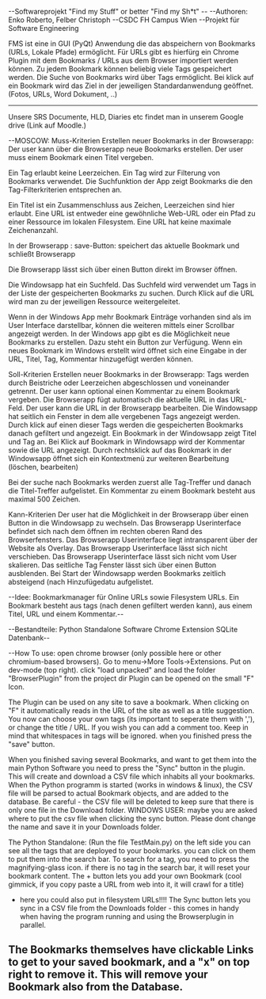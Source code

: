 --Softwareprojekt "Find my Stuff" or better "Find my Sh*t" --
--Authoren: Enko Roberto, Felber Christoph
--CSDC FH Campus Wien
--Projekt für Software Engineering

FMS ist eine in GUI (PyQt) Anwendung die das abspeichern von Bookmarks (URLs, Lokale Pfade) ermöglicht.
Für URLs gibt es hierfürg ein Chrome Plugin mit dem Bookmarks / URLs aus dem Browser importiert werden können.
Zu jedem Bookmark können beliebig viele Tags gespeichert werden.
Die Suche von Bookmarks wird über Tags ermöglicht.
Bei klick auf ein Bookmark wird das Ziel in der jeweiligen Standardanwendung geöffnet. (Fotos, URLs, Word Dokument, ..)



----------------------------------------------------------------------------------------------------

Unsere SRS Documente, HLD, Diaries etc findet man in unserem Google drive (Link auf Moodle.)

--MOSCOW:
Muss-Kriterien
Erstellen neuer Bookmarks in der Browserapp:
Der user kann über die Browserapp neue Bookmarks erstellen.
Der user muss einem Bookmark einen Titel vergeben.


Ein Tag erlaubt keine Leerzeichen.
Ein Tag wird zur Filterung von Bookmarks verwendet.
Die Suchfunktion der App zeigt Bookmarks die den Tag-Filterkriterien entsprechen an.

Ein Titel ist ein Zusammenschluss aus Zeichen, Leerzeichen sind hier erlaubt.
Eine URL ist entweder eine gewöhnliche Web-URL oder ein Pfad zu einer Ressource im lokalen Filesystem.
Eine URL hat keine maximale Zeichenanzahl.

In der Browserapp :
	save-Button: speichert das aktuelle Bookmark
	und schließt Browserapp


Die Browserapp lässt sich über einen Button direkt im Browser öffnen.


Die Windowsapp hat ein Suchfeld.
Das Suchfeld wird verwendet um Tags in der Liste der gespeicherten Bookmarks zu suchen.
	Durch Klick auf die URL wird man zu der jeweiligen Ressource weitergeleitet.

Wenn in der Windows App mehr Bookmark Einträge vorhanden sind als im User Interface darstellbar, können die weiteren mittels einer Scrollbar angezeigt werden.
In der Windows app gibt es die Möglichkeit neue Bookmarks zu erstellen.
	Dazu steht ein Button zur Verfügung.
Wenn ein neues Bookmark im Windows erstellt wird öffnet sich eine Eingabe in der URL, Titel, Tag, Kommentar hinzugefügt werden können.

Soll-Kriterien
Erstellen neuer Bookmarks in der Browserapp:
Tags werden durch Beistriche oder Leerzeichen abgeschlossen und voneinander getrennt.
Der user kann optional einen Kommentar zu einem Bookmark vergeben.
Die Browserapp fügt automatisch die aktuelle URL in das URL-Feld.
Der user kann die URL in der Browserapp bearbeiten.
Die Windowsapp hat seitlich ein Fenster in dem alle vergebenen Tags angezeigt werden.
Durch klick auf einen dieser Tags werden die gespeicherten Bookmarks danach gefiltert und angezeigt.
Ein Bookmark in der Windowsapp zeigt Titel und Tag an.
	Bei Klick auf Bookmark in Windowsapp wird der Kommentar sowie die URL angezeigt.
Durch rechtsklick auf das Bookmark in der Windowsapp öffnet sich ein Kontextmenü zur weiteren Bearbeitung (löschen, bearbeiten)


Bei der suche nach Bookmarks werden zuerst alle Tag-Treffer und danach die Titel-Treffer aufgelistet.
Ein Kommentar zu einem Bookmark besteht aus maximal 500 Zeichen.

Kann-Kriterien
Der user hat die Möglichkeit in der Browserapp über einen Button in die Windowsapp zu wechseln.
Das Browserapp Userinterface befindet sich nach dem öffnen im rechten oberen Rand des Browserfensters.
Das Browserapp Userinterface liegt intransparent über der Website als Overlay.
Das Browserapp Userinterface lässt sich nicht verschieben.
Das Browserapp Userinterface lässt sich nicht vom User skalieren.
Das seitliche Tag Fenster lässt sich über einen Button ausblenden.
Bei Start der Windowsapp werden Bookmarks zeitlich absteigend (nach Hinzufügedatu aufgelistet.





--Idee:
Bookmarkmanager für Online URLs sowie Filesystem URLs.
Ein Bookmark besteht aus tags (nach denen gefiltert werden kann),
aus einem Titel, URL und einem Kommentar.--

--Bestandteile:
Python Standalone Software
Chrome Extension
SQLite Datenbank--

--How To use:
open chrome browser (only possible here or other chromium-based browsers).
Go to menu->More Tools->Extensions.
Put on dev-mode (top right).
click "load unpacked" and load the folder "BrowserPlugin" from the project dir
Plugin can be opened on the small "F" Icon.

The Plugin can be used on any site to save a bookmark. When clicking on "F"
it automatically reads in the URL of the site as well as a title suggestion.
You now can choose your own tags (its important to seperate them with ','),
or change the title / URL. If you wish you can add a comment too.
Keep in mind that whitespaces in tags will be ignored.
when you finished press the "save" button.

When you finished saving several Bookmarks, and want to get them into the
main Python Software you need to press the "Sync" button in the plugin.
This will create and download a CSV file which inhabits all your bookmarks.
When the Python programm is started (works in windows & linux), the CSV file
will be parsed to actual Bookmark objects, and are added to the database.
Be careful - the CSV file will be deleted to keep sure that there is only 
one file in the Download folder.
WINDOWS USER: 
maybe you are asked where to put the csv file when clicking the sync button.
Please dont change the name and save it in your Downloads folder.

The Python Standalone:
(Run the file TestMain.py)
on the left side you can see all the tags that are deployed to your bookmarks.
you can click on them to put them into the search bar.
To search for a tag, you need to press the magnifying-glass icon.
if there is no tag in the search bar, it will reset your bookmark content.
The + button lets you add your own Bookmark (cool gimmick,
 if you copy paste a URL from web into it, it will crawl for a title)
- here you could also put in filesystem URLs!!!!
The Sync button lets you sync in a CSV file from the Downloads folder - 
this comes in handy when having the program running and using the 
Browserplugin in parallel.

The Bookmarks themselves have clickable Links to get to your saved bookmark,
and a "x" on top right to remove it. This will remove your Bookmark also from
the Database.
--
